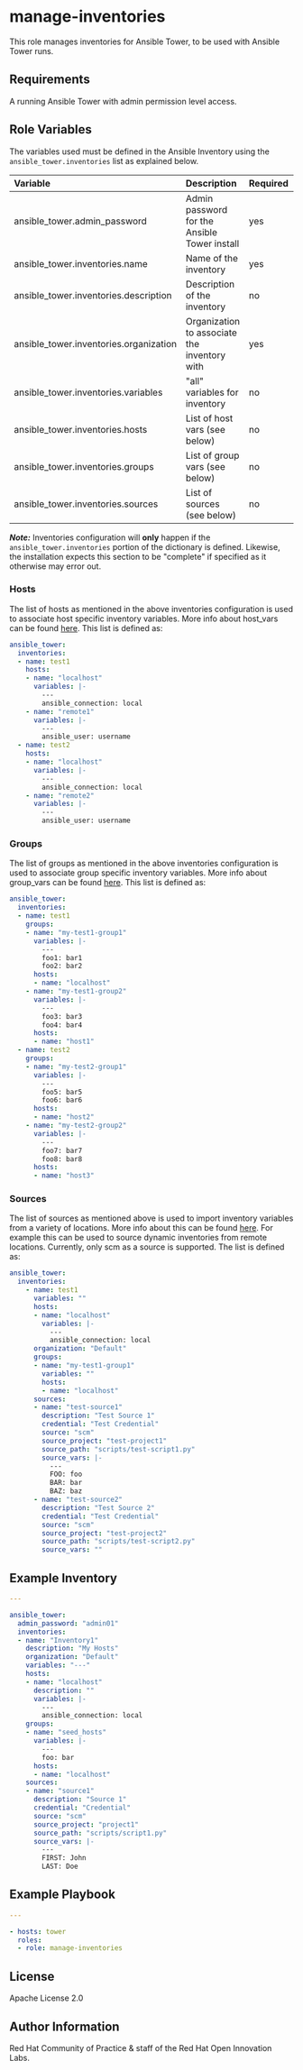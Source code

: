 manage-inventories
==================

This role manages inventories for Ansible Tower, to be used with Ansible Tower runs.

## Requirements

A running Ansible Tower with admin permission level access.


## Role Variables

The variables used must be defined in the Ansible Inventory using the `ansible_tower.inventories` list as explained below.

| Variable | Description | Required | Defaults |
|:---------|:------------|:---------|:---------|
|ansible_tower.admin_password|Admin password for the Ansible Tower install|yes||
|ansible_tower.inventories.name|Name of the inventory|yes||
|ansible_tower.inventories.description|Description of the inventory|no|nothing ('')|
|ansible_tower.inventories.organization|Organization to associate the inventory with|yes||
|ansible_tower.inventories.variables|"all" variables for inventory|no||
|ansible_tower.inventories.hosts|List of host vars (see below)|no||
|ansible_tower.inventories.groups|List of group vars (see below)|no||
|ansible_tower.inventories.sources|List of sources (see below)|no||

**_Note:_** Inventories configuration will **only** happen if the `ansible_tower.inventories` portion of the dictionary is defined. Likewise, the installation expects this section to be "complete" if specified as it otherwise may error out.


### Hosts

The list of hosts as mentioned in the above inventories configuration is used to associate host specific inventory variables. More info about host_vars can be found [here](https://docs.ansible.com/ansible/latest/user_guide/intro_inventory.html#host-variables). This list is defined as:


```yaml
ansible_tower:
  inventories:
  - name: test1
    hosts:
    - name: "localhost"
      variables: |-
        ---
        ansible_connection: local
    - name: "remote1"
      variables: |-
        ---
        ansible_user: username
  - name: test2
    hosts:
    - name: "localhost"
      variables: |-
        ---
        ansible_connection: local
    - name: "remote2"
      variables: |-
        ---
        ansible_user: username
```

### Groups

The list of groups as mentioned in the above inventories configuration is used to associate group specific inventory variables. More info about group_vars can be found [here](https://docs.ansible.com/ansible/latest/user_guide/intro_inventory.html#group-variables). This list is defined as:


```yaml
ansible_tower:
  inventories:
  - name: test1
    groups:
    - name: "my-test1-group1"
      variables: |-
        ---
        foo1: bar1
        foo2: bar2
      hosts:
      - name: "localhost"
    - name: "my-test1-group2"
      variables: |-
        ---
        foo3: bar3
        foo4: bar4
      hosts:
      - name: "host1"
  - name: test2
    groups:
    - name: "my-test2-group1"
      variables: |-
        ---
        foo5: bar5
        foo6: bar6
      hosts:
      - name: "host2"
    - name: "my-test2-group2"
      variables: |-
        ---
        foo7: bar7
        foo8: bar8
      hosts:
      - name: "host3"
```

### Sources
The list of sources as mentioned above is used to import inventory variables from a variety of locations. More info about this can be found [here](https://docs.ansible.com/ansible-tower/latest/html/administration/scm-inv-source.html). For example this can be used to source dynamic inventories from remote locations. Currently, only scm as a source is supported. The list is defined as:

```yaml
ansible_tower:
  inventories:
    - name: test1
      variables: ""
      hosts:
      - name: "localhost"
        variables: |-
          ---
          ansible_connection: local
      organization: "Default"
      groups:
      - name: "my-test1-group1"
        variables: ""
        hosts:
        - name: "localhost"
      sources:
      - name: "test-source1"
        description: "Test Source 1"
        credential: "Test Credential"
        source: "scm"
        source_project: "test-project1"
        source_path: "scripts/test-script1.py"
        source_vars: |-
          ---
          FOO: foo
          BAR: bar
          BAZ: baz
      - name: "test-source2"
        description: "Test Source 2"
        credential: "Test Credential"
        source: "scm"
        source_project: "test-project2"
        source_path: "scripts/test-script2.py"
        source_vars: ""
```


## Example Inventory

```yaml
---

ansible_tower:
  admin_password: "admin01"
  inventories:
  - name: "Inventory1"
    description: "My Hosts"
    organization: "Default"
    variables: "---"
    hosts:
    - name: "localhost"
      description: ""
      variables: |-
        ---
        ansible_connection: local
    groups:
    - name: "seed_hosts"
      variables: |-
        ---
        foo: bar
      hosts:
      - name: "localhost"
    sources:
    - name: "source1"
      description: "Source 1"
      credential: "Credential"
      source: "scm"
      source_project: "project1"
      source_path: "scripts/script1.py"
      source_vars: |-
        ---
        FIRST: John
        LAST: Doe
```


## Example Playbook

```yaml
---

- hosts: tower
  roles:
  - role: manage-inventories
```


License
-------

Apache License 2.0


Author Information
------------------

Red Hat Community of Practice & staff of the Red Hat Open Innovation Labs.
